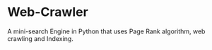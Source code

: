 # Web-Crawler

A mini-search Engine in Python that uses Page Rank
algorithm, web crawling and Indexing.
